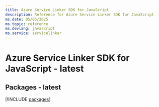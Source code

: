```yaml
---
title: Azure Service Linker SDK for JavaScript
description: Reference for Azure Service Linker SDK for JavaScript
ms.date: 05/05/2025
ms.topic: reference
ms.devlang: javascript
ms.service: servicelinker
---
```

# Azure Service Linker SDK for JavaScript - latest
## Packages - latest
[!INCLUDE [packages](service-linker-index.md)]